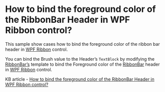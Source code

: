 # How to bind the foreground color of the RibbonBar Header in WPF Ribbon control?

This sample show cases how to bind the foreground color of the ribbon bar header in [WPF Ribbon](https://www.syncfusion.com/wpf-controls/ribbon) control.

You can bind the Brush value to the Header’s `TextBlock` by modifying the [RibbonBar’s](https://help.syncfusion.com/cr/wpf/Syncfusion.Windows.Tools.Controls.RibbonBar.html) template to bind the Foreground color of the [RibbonBar](https://help.syncfusion.com/cr/wpf/Syncfusion.Windows.Tools.Controls.RibbonBar.html) header in [WPF Ribbon](https://www.syncfusion.com/wpf-controls/ribbon) control.

KB article - [How to bind the foreground color of the RibbonBar Header in WPF Ribbon control?](https://www.syncfusion.com/kb/5788/how-to-bind-the-foreground-color-of-the-ribbonbar-header-in-wpf-ribbon-control)
